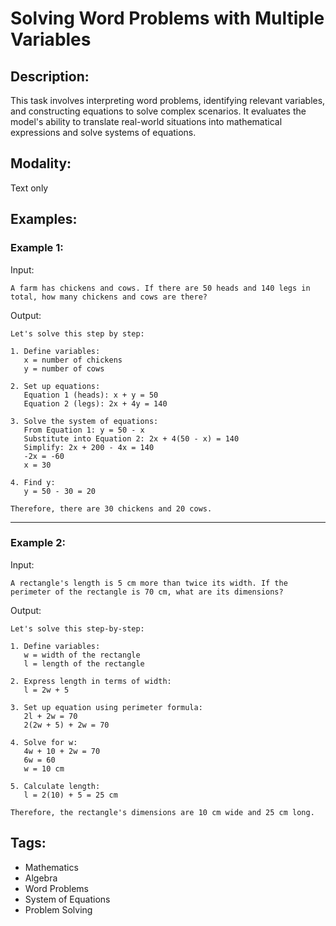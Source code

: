 # Solving Word Problems with Multiple Variables

## Description:
This task involves interpreting word problems, identifying relevant variables, and constructing equations to solve complex scenarios. It evaluates the model's ability to translate real-world situations into mathematical expressions and solve systems of equations.

## Modality:
Text only

## Examples:

### Example 1:

Input:

```
A farm has chickens and cows. If there are 50 heads and 140 legs in total, how many chickens and cows are there?
```

Output:

```
Let's solve this step by step:

1. Define variables:
   x = number of chickens
   y = number of cows

2. Set up equations:
   Equation 1 (heads): x + y = 50
   Equation 2 (legs): 2x + 4y = 140

3. Solve the system of equations:
   From Equation 1: y = 50 - x
   Substitute into Equation 2: 2x + 4(50 - x) = 140
   Simplify: 2x + 200 - 4x = 140
   -2x = -60
   x = 30

4. Find y:
   y = 50 - 30 = 20

Therefore, there are 30 chickens and 20 cows.
```

---

### Example 2:

Input:

```
A rectangle's length is 5 cm more than twice its width. If the perimeter of the rectangle is 70 cm, what are its dimensions?
```

Output:

```
Let's solve this step-by-step:

1. Define variables:
   w = width of the rectangle
   l = length of the rectangle

2. Express length in terms of width:
   l = 2w + 5

3. Set up equation using perimeter formula:
   2l + 2w = 70
   2(2w + 5) + 2w = 70

4. Solve for w:
   4w + 10 + 2w = 70
   6w = 60
   w = 10 cm

5. Calculate length:
   l = 2(10) + 5 = 25 cm

Therefore, the rectangle's dimensions are 10 cm wide and 25 cm long.
```

## Tags:
- Mathematics
- Algebra
- Word Problems
- System of Equations
- Problem Solving